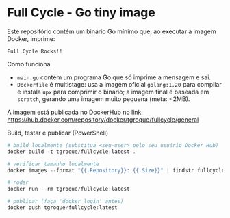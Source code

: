 # Full Cycle - Go tiny image

Este repositório contém um binário Go mínimo que, ao executar a imagem Docker, imprime:

    Full Cycle Rocks!!

Como funciona
- `main.go` contém um programa Go que só imprime a mensagem e sai.
- `Dockerfile` é multistage: usa a imagem oficial `golang:1.20` para compilar e instala `upx` para comprimir o binário; a imagem final é baseada em `scratch`, gerando uma imagem muito pequena (meta: <2MB).

A imagem está publicada no DockerHub no link: https://hub.docker.com/repository/docker/tgroque/fullcycle/general

Build, testar e publicar (PowerShell)

```powershell
# build localmente (substitua <seu-user> pelo seu usuário Docker Hub)
docker build -t tgroque/fullcycle:latest .

# verificar tamanho localmente
docker images --format "{{.Repository}}: {{.Size}}" | findstr fullcycle

# rodar
docker run --rm tgroque/fullcycle:latest

# publicar (faça 'docker login' antes)
docker push tgroque/fullcycle:latest
```
